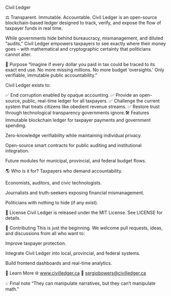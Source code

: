Civil Ledger

⚖️ Transparent. Immutable. Accountable.
Civil Ledger is an open-source blockchain-based ledger designed to track, verify, and expose the flow of taxpayer funds in real time.

While governments hide behind bureaucracy, mismanagement, and diluted “audits,” Civil Ledger empowers taxpayers to see exactly where their money goes – with mathematical and cryptographic certainty that politicians cannot alter.

🚀 Purpose
“Imagine if every dollar you paid in tax could be traced to its exact end use. No more missing millions. No more budget ‘oversights.’ Only verifiable, immutable public accountability.”

Civil Ledger exists to:

✅ End corruption enabled by opaque accounting.
✅ Provide an open-source, public, real-time ledger for all taxpayers.
✅ Challenge the current system that treats citizens like obedient revenue streams.
✅ Restore trust through technological transparency governments ignore.🛠️ Features
Immutable blockchain ledger for taxpayer payments and government spending.

Zero-knowledge verifiability while maintaining individual privacy.

Open-source smart contracts for public auditing and institutional integration.

Future modules for municipal, provincial, and federal budget flows.

🌎 Who is it for?
Taxpayers who demand accountability.

Economists, auditors, and civic technologists.

Journalists and truth-seekers exposing financial mismanagement.

Politicians with nothing to hide (if any exist).

📜 License
Civil Ledger is released under the MIT License. See LICENSE for details.

🤝 Contributing
This is just the beginning. We welcome pull requests, ideas, and discussions from all who want to:

Improve taxpayer protection.

Integrate Civil Ledger into local, provincial, and federal systems.

Build frontend dashboards and real-time analytics.

🔗 Learn More
🌐 www.civilledger.ca
💬 sergiobowers@civilledger.ca


💡 Final note
“They can manipulate narratives, but they can’t manipulate math.”

